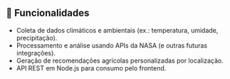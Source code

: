 ## 🚀 Funcionalidades
- Coleta de dados climáticos e ambientais (ex.: temperatura, umidade, precipitação).
- Processamento e análise usando APIs da NASA (e outras futuras integrações).
- Geração de recomendações agrícolas personalizadas por localização.
- API REST em Node.js para consumo pelo frontend.
